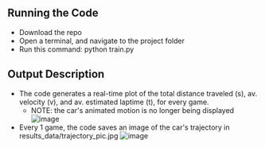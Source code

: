 ## Running the Code
- Download the repo
- Open a terminal, and navigate to the project folder
- Run this command: python train.py
## Output Description
- The code generates a real-time plot of the total distance traveled (s), av. velocity (v), and av. estimated laptime (t), for every game.
  - NOTE: the car's animated motion is no longer being displayed
    ![image](https://github.com/Ayushsaha103/2024_Self_Driving_Racecar/assets/71895904/151cfb9b-269d-44cc-9070-cc81de49289c)
- Every 1 game, the code saves an image of the car's trajectory in results_data/trajectory_pic.jpg
  ![image](https://github.com/Ayushsaha103/2024_Self_Driving_Racecar/assets/71895904/7a550478-b942-4d0f-90a5-832bb0e531ad)


